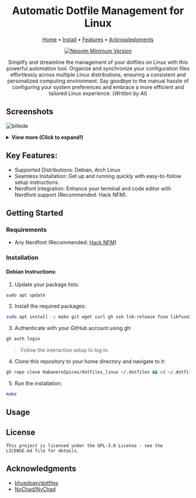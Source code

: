 <h1 align="center">Automatic Dotfile Management for Linux</h1>

<div align="center">
	<a href="https://github.com/HabaneroSpices/dotfiles_linux">Home</a>
  <span> • </span>
    	<a href="https://github.com/HabaneroSpices/dotfiles_linux/#getting-started">Install</a>
  <span> • </span>
        <a href="https://github.com/HabaneroSpices/dotfiles_linux/#Key-Features">Features</a>
  <span> • </span>
        <a href="https://github.com/HabaneroSpices/dotfiles_linux/#Acknowledgments">Acknowledgments</a>
  <p></p>
</div> 

<div align="center">

[![Neovim Minimum Version](https://img.shields.io/badge/Neovim-0.9.0-blueviolet.svg?style=flat-square&logo=Neovim&color=90E59A&logoColor=white)](https://github.com/neovim/neovim)

Simplify and streamline the management of your dotfiles on Linux with this powerful automation tool. Organize and synchronize your configuration files effortlessly across multiple Linux distributions, ensuring a consistent and personalized computing environment. Say goodbye to the manual hassle of configuring your system preferences and embrace a more efficient and tailored Linux experience. (_Written by AI_)

</div>

## Screenshots

![billede](https://github.com/HabaneroSpices/dotfiles_linux/assets/45343924/a118736f-c8ee-497c-8200-dfd6eb2a4ebc)

<!--![billede](https://user-images.githubusercontent.com/45343924/210256056-6e899508-3c78-498d-b723-4905ef709b34.png)-->

<details><summary> <b>View more (Click to expand!)</b></summary>
	
![billede](https://github.com/HabaneroSpices/dotfiles_linux/assets/45343924/a3c298fa-92a0-4e52-9e59-0a51a3513d36)

![billede](https://user-images.githubusercontent.com/45343924/212410322-3dd83aca-3541-4246-a7a1-c2db9ed42fa5.png)

</details>

## Key Features:

- Supported Distributions: Debian, Arch Linux
- Seamless Installation: Get up and running quickly with easy-to-follow setup instructions.
- Nerdfont Integration: Enhance your terminal and code editor with Nerdfont support (Recommended: Hack NFM).

## Getting Started

### Requirements
- Any Nerdfont (Recommended: [Hack NFM](https://github.com/ryanoasis/nerd-fonts/tree/master/patched-fonts/Hack))

### Installation

#### Debian Instructions:

1. Update your package lists:
```shell
sudo apt update
```

2. Install the required packages:
```bash
sudo apt install -y make git wget curl gh ssh lsb-release fuse libfuse2
```

3. Authenticate with your GitHub account using gh:
```bash
gh auth login
```
>Follow the interactive setup to log in.

4. Clone this repository to your home directory and navigate to it:
```bash
gh repo clone HabaneroSpices/dotfiles_linux ~/.dotfiles && cd ~/.dotfiles
```
5. Run the installation:
```bash
make
```

## Usage

## License

    This project is licensed under the GPL-3.0 License - see the LICENSE.md file for details.

## Acknowledgments

- [khuedoan/dotfiles](https://github.com/khuedoan/dotfiles)
- [NvChad/NvChad](https://github.com/NvChad/NvChad)
